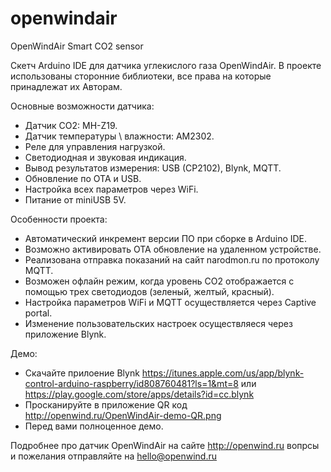 # openwindair
OpenWindAir Smart CO2 sensor

Скетч Arduino IDE для датчика углекислого газа OpenWindAir.
В проекте использованы сторонние библиотеки, все права на которые принадлежат их Авторам.

Основные возможности датчика: 
* Датчик CO2: MH-Z19.
* Датчик температуры \ влажности: AM2302.
* Реле для управления нагрузкой.
* Светодиодная и звуковая индикация.
* Вывод результатов измерения: USB (CP2102), Blynk, MQTT.
* Обновление по OTA и USB.
* Настройка всех параметров через WiFi.
* Питание от miniUSB 5V.

Особенности проекта:
* Автоматический инкремент версии ПО при сборке в Arduino IDE.
* Возможно активировать ОТА обновление на удаленном устройстве.
* Реализована отправка показаний на сайт narodmon.ru по протоколу MQTT.
* Возможен офлайн режим, когда уровень СО2 отображается с помощью трех светодиодов (зеленый, желтый, красный).
* Настройка параметров WiFi и MQTT осуществляется через Сaptive portal.
* Изменение пользовательских настроек осуществляеся через приложение Blynk.

Демо:
* Скачайте прилоение Blynk
	https://itunes.apple.com/us/app/blynk-control-arduino-raspberry/id808760481?ls=1&mt=8 или
	https://play.google.com/store/apps/details?id=cc.blynk
* Просканируйте в приложение QR код http://openwind.ru/OpenWindAir-demo-QR.png
* Перед вами полноценное демо.

Подробнее про датчик OpenWindAir на сайте http://openwind.ru вопрсы и пожелания отправляйте на hello@openwind.ru


